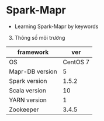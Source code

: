 # Spark-Mapr
- Learning Spark-Mapr by keywords

3. Thông số môi trường

framework | ver
--- | --- 
OS|CentOS 7|
Mapr-DB version|5|
Spark version|1.5.2|
Scala version|10|
YARN version|1|
Zookeeper|3.4.5|